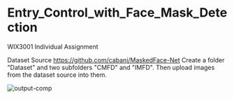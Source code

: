 # Entry_Control_with_Face_Mask_Detection

WIX3001 Individual Assignment

Dataset Source
https://github.com/cabani/MaskedFace-Net
Create a folder "Dataset" and two subfolders "CMFD" and "IMFD". Then upload images from the dataset source into them.



![output-comp](https://user-images.githubusercontent.com/50366535/120352715-a42b9480-c333-11eb-885c-6ebc1213583e.gif)



